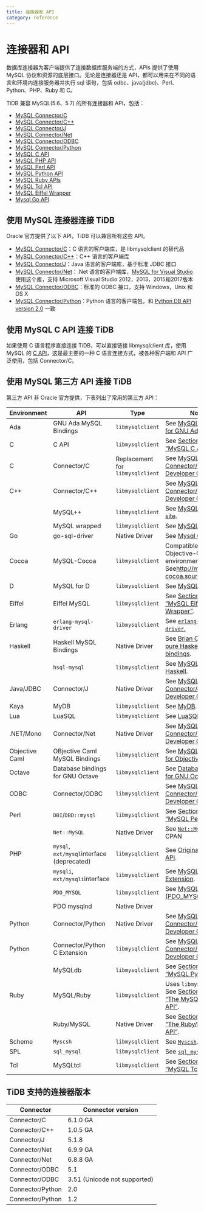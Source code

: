 ```yaml
---
title: 连接器和 API
category: reference
---
```


# 连接器和 API

数据库连接器为客户端提供了连接数据库服务端的方式，APIs 提供了使用 MySQL 协议和资源的底层接口。无论是连接器还是 API，都可以用来在不同的语言和环境内连接服务器并执行 sql 语句，包括 odbc、java(jdbc)、Perl、Python、PHP、Ruby 和 C。

TiDB 兼容 MySQL(5.6、5.7) 的所有连接器和 API，包括：

+ [MySQL Connector/C](https://dev.mysql.com/doc/refman/5.7/en/connector-c-info.html)
+ [MySQL Connector/C++](https://dev.mysql.com/doc/refman/5.7/en/connector-cpp-info.html)
+ [MySQL Connector/J](https://dev.mysql.com/doc/refman/5.7/en/connector-j-info.html)
+ [MySQL Connector/Net](https://dev.mysql.com/doc/refman/5.7/en/connector-net-info.html)
+ [MySQL Connector/ODBC](https://dev.mysql.com/doc/refman/5.7/en/connector-odbc-info.html)
+ [MySQL Connector/Python](https://dev.mysql.com/doc/refman/5.7/en/connector-python-info.html)
+ [MySQL C API](https://dev.mysql.com/doc/refman/5.7/en/c-api.html)
+ [MySQL PHP API](https://dev.mysql.com/doc/refman/5.7/en/apis-php-info.html)
+ [MySQL Perl API](https://dev.mysql.com/doc/refman/5.7/en/apis-perl.html)
+ [MySQL Python API](https://dev.mysql.com/doc/refman/5.7/en/apis-python.html)
+ [MySQL Ruby APIs](https://dev.mysql.com/doc/refman/5.7/en/apis-ruby.html)
+ [MySQL Tcl API](https://dev.mysql.com/doc/refman/5.7/en/apis-tcl.html)
+ [MySQL Eiffel Wrapper](https://dev.mysql.com/doc/refman/5.7/en/apis-eiffel.html)
+ [Mysql Go API](https://github.com/go-sql-driver/mysql)

## 使用 MySQL 连接器连接 TiDB

Oracle 官方提供了以下 API，TiDB 可以兼容所有这些 API。

+ [MySQL Connector/C](https://dev.mysql.com/doc/refman/5.7/en/connector-c-info.html)：C 语言的客户端库，是 libmysqlclient 的替代品
+ [MySQL Connector/C++](https://dev.mysql.com/doc/refman/5.7/en/connector-cpp-info.html)：C++ 语言的客户端库
+ [MySQL Connector/J](https://dev.mysql.com/doc/refman/5.7/en/connector-j-info.html)：Java 语言的客户端库，基于标准 JDBC 接口
+ [MySQL Connector/Net](https://dev.mysql.com/doc/refman/5.7/en/connector-net-info.html)：.Net 语言的客户端库，[MySQL for Visual Studio](https://dev.mysql.com/doc/visual-studio/en/)使用这个库，支持 Microsoft Visual Studio 2012，2013，2015和2017版本
+ [MySQL Connector/ODBC](https://dev.mysql.com/doc/refman/5.7/en/connector-odbc-info.html)：标准的 ODBC 接口，支持 Windows，Unix 和 OS X
+ [MySQL Connector/Python](https://dev.mysql.com/doc/refman/5.7/en/connector-python-info.html)：Python 语言的客户端包，和 [Python DB API version 2.0](http://www.python.org/dev/peps/pep-0249/) 一致

## 使用 MySQL C API 连接 TiDB

如果使用 C 语言程序直接连接 TiDB，可以直接链接 libmysqlclient 库，使用 MySQL 的 [C API](https://dev.mysql.com/doc/refman/5.7/en/c-api.html)，这是最主要的一种 C 语言连接方式，被各种客户端和 API 广泛使用，包括 Connector/C。

## 使用 MySQL 第三方 API 连接 TiDB

第三方 API 非 Oracle 官方提供，下表列出了常用的第三方 API：

| Environment    | API                                        | Type                             | Notes                                                                                                                                 |
| -------------- | ------------------------------------------ | -------------------------------- | ------------------------------------------------------------------------------------------------------------------------------------- |
| Ada            | GNU Ada MySQL Bindings                     | `libmysqlclient`                 | See [MySQL Bindings for GNU Ada](http://gnade.sourceforge.net/)                                                                       |
| C              | C API                                      | `libmysqlclient`                 | See [Section 27.8, “MySQL C API”](https://dev.mysql.com/doc/refman/5.7/en/c-api.html).                                                |
| C              | Connector/C                                | Replacement for `libmysqlclient` | See [MySQL Connector/C Developer Guide](https://dev.mysql.com/doc/connector-c/en/).                                                   |
| C++            | Connector/C++                              | `libmysqlclient`                 | See [MySQL Connector/C++ Developer Guide](https://dev.mysql.com/doc/connector-cpp/en/).                                               |
|                | MySQL++                                    | `libmysqlclient`                 | See [MySQL++ Web site](http://tangentsoft.net/mysql++/doc/).                                                                          |
|                | MySQL wrapped                              | `libmysqlclient`                 | See [MySQL wrapped](http://www.alhem.net/project/mysql/).                                                                             |
| Go             | go-sql-driver                              | Native Driver                    | See [Mysql Go API](https://github.com/go-sql-driver/mysql)                                                                            |
| Cocoa          | MySQL-Cocoa                                | `libmysqlclient`                 | Compatible with the Objective-C Cocoa environment. See<http://mysql-cocoa.sourceforge.net/>                                           |
| D              | MySQL for D                                | `libmysqlclient`                 | See [MySQL for D](https://github.com/mysql-d/mysql-native).                                                                           |
| Eiffel         | Eiffel MySQL                               | `libmysqlclient`                 | See [Section 27.14, “MySQL Eiffel Wrapper”](https://dev.mysql.com/doc/refman/5.7/en/apis-eiffel.html).                                |
| Erlang         | `erlang-mysql-driver`                      | `libmysqlclient`                 | See [`erlang-mysql-driver`.](http://code.google.com/p/erlang-mysql-driver/)                                                           |
| Haskell        | Haskell MySQL Bindings                     | Native Driver                    | See [Brian O'Sullivan's pure Haskell MySQL bindings](http://www.serpentine.com/blog/software/mysql/).                                 |
|                | `hsql-mysql`                               | `libmysqlclient`                 | See [MySQL driver for Haskell](http://hackage.haskell.org/cgi-bin/hackage-scripts/package/hsql-mysql-1.7).                            |
| Java/JDBC      | Connector/J                                | Native Driver                    | See [MySQL Connector/J 5.1 Developer Guide](https://dev.mysql.com/doc/connector-j/5.1/en/).                                           |
| Kaya           | MyDB                                       | `libmysqlclient`                 | See [MyDB](http://kayalang.org/library/latest/MyDB).                                                                                  |
| Lua            | LuaSQL                                     | `libmysqlclient`                 | See [LuaSQL](http://keplerproject.github.io/luasql/manual.html).                                                                      |
| .NET/Mono      | Connector/Net                              | Native Driver                    | See [MySQL Connector/Net Developer Guide](https://dev.mysql.com/doc/connector-net/en/).                                               |
| Objective Caml | OBjective Caml MySQL Bindings              | `libmysqlclient`                 | See [MySQL Bindings for Objective Caml](http://raevnos.pennmush.org/code/ocaml-mysql/).                                               |
| Octave         | Database bindings for GNU Octave           | `libmysqlclient`                 | See [Database bindings for GNU Octave](http://octave.sourceforge.net/database/index.html).                                            |
| ODBC           | Connector/ODBC                             | `libmysqlclient`                 | See [MySQL Connector/ODBC Developer Guide](https://dev.mysql.com/doc/connector-odbc/en/).                                             |
| Perl           | `DBI`/`DBD::mysql`                         | `libmysqlclient`                 | See [Section 27.10, “MySQL Perl API”](https://dev.mysql.com/doc/refman/5.7/en/apis-perl.html).                                        |
|                | `Net::MySQL`                               | Native Driver                    | See [`Net::MySQL`](http://search.cpan.org/dist/Net-MySQL/MySQL.pm) at CPAN                                                            |
| PHP            | `mysql`, `ext/mysql`interface (deprecated) | `libmysqlclient`                 | See [Original MySQL API](https://dev.mysql.com/doc/apis-php/en/apis-php-mysql.html).                                                  |
|                | `mysqli`, `ext/mysqli`interface            | `libmysqlclient`                 | See [MySQL Improved Extension](https://dev.mysql.com/doc/apis-php/en/apis-php-mysqli.html).                                           |
|                | `PDO_MYSQL`                                | `libmysqlclient`                 | See [MySQL Functions (PDO_MYSQL)](https://dev.mysql.com/doc/apis-php/en/apis-php-pdo-mysql.html).                                     |
|                | PDO mysqlnd                                | Native Driver                    |                                                                                                                                       |
| Python         | Connector/Python                           | Native Driver                    | See [MySQL Connector/Python Developer Guide](https://dev.mysql.com/doc/connector-python/en/).                                         |
| Python         | Connector/Python C Extension               | `libmysqlclient`                 | See [MySQL Connector/Python Developer Guide](https://dev.mysql.com/doc/connector-python/en/).                                         |
|                | MySQLdb                                    | `libmysqlclient`                 | See [Section 27.11, “MySQL Python API”](https://dev.mysql.com/doc/refman/5.7/en/apis-python.html).                                    |
| Ruby           | MySQL/Ruby                                 | `libmysqlclient`                 | Uses `libmysqlclient`. See [Section 27.12.1, “The MySQL/Ruby API”](https://dev.mysql.com/doc/refman/5.7/en/apis-ruby-mysqlruby.html). |
|                | Ruby/MySQL                                 | Native Driver                    | See [Section 27.12.2, “The Ruby/MySQL API”](https://dev.mysql.com/doc/refman/5.7/en/apis-ruby-rubymysql.html).                        |
| Scheme         | `Myscsh`                                   | `libmysqlclient`                 | See [`Myscsh`](https://github.com/aehrisch/myscsh).                                                                                   |
| SPL            | `sql_mysql`                                | `libmysqlclient`                 | See [`sql_mysql` for SPL](http://www.clifford.at/spl/spldoc/sql_mysql.html).                                                          |
| Tcl            | MySQLtcl                                   | `libmysqlclient`                 | See [Section 27.13, “MySQL Tcl API”](https://dev.mysql.com/doc/refman/5.7/en/apis-tcl.html).                                          |

## TiDB 支持的连接器版本

| Connector        | Connector version            |
| ---------------- | ---------------------------- |
| Connector/C      | 6.1.0 GA                     |
| Connector/C++    | 1.0.5 GA                     |
| Connector/J      | 5.1.8                        |
| Connector/Net    | 6.9.9 GA                     |
| Connector/Net    | 6.8.8 GA                     |
| Connector/ODBC   | 5.1                          |
| Connector/ODBC   | 3.51 (Unicode not supported) |
| Connector/Python | 2.0                          |
| Connector/Python | 1.2                          |
